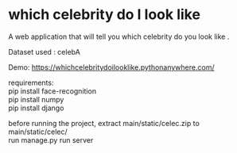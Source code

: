 

# which celebrity do I look like

A web application that will tell you which celebrity do you look like .

Dataset used : celebA

Demo: https://whichcelebritydoilooklike.pythonanywhere.com/

requirements:<br>
pip install face-recognition <br>
pip install numpy<br>
pip install django<br>

before running the project, extract main/static/celec.zip to main/static/celec/<br>
run manage.py run server 
